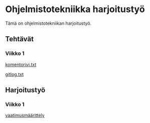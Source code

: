 <h1>Ohjelmistotekniikka harjoitustyö </h1>
Tämä on ohjelmistotekniikan harjoitustyö.

<h2>Tehtävät</h2>
  <h3>Viikko 1</h3>

[komentorivi.txt](https://github.com/shlevanto/menuplanner/tree/master/laskarit/viikko1/komentorivi.txt)

[gitlog.txt](https://github.com/shlevanto/menuplanner/tree/master/laskarit/viikko1/komentorivi.txt)

<h2>Harjoitustyö</h2>
 <h3>Viikko 1</h3>

[vaatimusmäärittely](https://github.com/shlevanto/menuplannner/tree/master/dokumentaatio/vaatimusmaarittely.txhttps://github.com/shlevanto/menuplanner/blob/master/dokumentaatio/vaatimusmaarittely.md)
